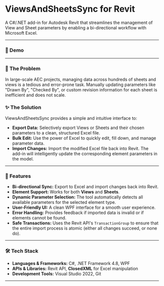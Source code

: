 # ViewsAndSheetsSync for Revit

A C#/.NET add-in for Autodesk Revit that streamlines the management of View and Sheet parameters by enabling a bi-directional workflow with Microsoft Excel.

---

### 🎥 Demo



---

### 🎯 The Problem

In large-scale AEC projects, managing data across hundreds of sheets and views is a tedious and error-prone task. Manually updating parameters like "Drawn By", "Checked By", or custom revision information for each sheet is inefficient and does not scale.

### ✨ The Solution

ViewsAndSheetsSync provides a simple and intuitive interface to:

*   **Export Data:** Selectively export Views or Sheets and their chosen parameters to a clean, structured Excel file.
*   **Bulk Edit:** Use the power of Excel to quickly edit, fill down, and manage parameter data.
*   **Import Changes:** Import the modified Excel file back into Revit. The add-in will intelligently update the corresponding element parameters in the model.

---

### 🚀 Features

*   **Bi-directional Sync:** Export to Excel and import changes back into Revit.
*   **Element Support:** Works for both **Views** and **Sheets**.
*   **Dynamic Parameter Selection:** The tool automatically detects all available parameters for the selected element type.
*   **User-Friendly UI:** A clean WPF interface for a smooth user experience.
*   **Error Handling:** Provides feedback if imported data is invalid or if elements cannot be found.
*   **Safe Transactions:** Uses the Revit API's `TransactionGroup` to ensure that the entire import process is atomic (either all changes succeed, or none do).

---

### 🛠️ Tech Stack

*   **Languages & Frameworks:** C#, .NET Framework 4.8, WPF
*   **APIs & Libraries:** Revit API, **ClosedXML** for Excel manipulation
*   **Development Tools:** Visual Studio 2022, Git

---
